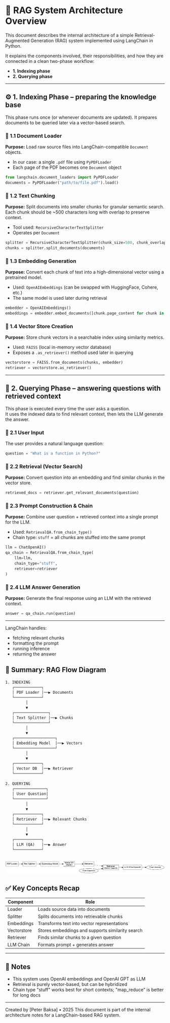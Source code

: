 # 🧠 RAG System Architecture Overview

This document describes the internal architecture of a simple Retrieval-Augmented Generation (RAG) system implemented using LangChain in Python.

It explains the components involved, their responsibilities, and how they are connected in a clean two-phase workflow:
- **1. Indexing phase**
- **2. Querying phase**

---

## ⚙️ 1. Indexing Phase – preparing the knowledge base

This phase runs once (or whenever documents are updated). It prepares documents to be queried later via a vector-based search.

### 🔹 1.1 Document Loader

**Purpose:** Load raw source files into LangChain-compatible `Document` objects.

- In our case: a single `.pdf` file using `PyPDFLoader`
- Each page of the PDF becomes one `Document` object

```python
from langchain.document_loaders import PyPDFLoader
documents = PyPDFLoader("path/to/file.pdf").load()
```

### 🔹 1.2 Text Chunking
**Purpose:** Split documents into smaller chunks for granular semantic search.<br>
Each chunk should be ~500 characters long with overlap to preserve context.
- Tool used: `RecursiveCharacterTextSplitter`
- Operates per `Document`
```python
splitter = RecursiveCharacterTextSplitter(chunk_size=500, chunk_overlap=100)
chunks = splitter.split_documents(documents)
```

### 🔹 1.3 Embedding Generation
**Purpose:** Convert each chunk of text into a high-dimensional vector using a pretrained model.
- Used: `OpenAIEmbeddings` (can be swapped with HuggingFace, Cohere, etc.)
- The same model is used later during retrieval
```python
embedder = OpenAIEmbeddings()
embeddings = embedder.embed_documents([chunk.page_content for chunk in chunks])
```

### 🔹 1.4 Vector Store Creation
**Purpose:** Store chunk vectors in a searchable index using similarity metrics.
- Used: `FAISS` (local in-memory vector database)
- Exposes a `.as_retriever()` method used later in querying

```python
vectorstore = FAISS.from_documents(chunks, embedder)
retriever = vectorstore.as_retriever()
```

---

## 🤖 2. Querying Phase – answering questions with retrieved context
This phase is executed every time the user asks a question. <br>
It uses the indexed data to find relevant context, then lets the LLM generate the answer.

### 🔹 2.1 User Input
The user provides a natural language question:
```python
question = "What is a function in Python?"
```

### 🔹 2.2 Retrieval (Vector Search)
**Purpose:** Convert question into an embedding and find similar chunks in the vector store.
```python
retrieved_docs = retriever.get_relevant_documents(question)
```

### 🔹 2.3 Prompt Construction & Chain
**Purpose:** Combine user question + retrieved context into a single prompt for the LLM.
- Used: `RetrievalQA.from_chain_type()`
- Chain type: `stuff` = all chunks are stuffed into the same prompt
```python
llm = ChatOpenAI()
qa_chain = RetrievalQA.from_chain_type(
    llm=llm,
    chain_type="stuff",
    retriever=retriever
)
```

### 🔹 2.4 LLM Answer Generation
**Purpose:** Generate the final response using an LLM with the retrieved context.
```python
answer = qa_chain.run(question)
```

---

LangChain handles:
- fetching relevant chunks
- formatting the prompt
- running inference
- returning the answer

## 🔁 Summary: RAG Flow Diagram
```
1. INDEXING
   ┌────────────┐
   │ PDF Loader │──▶ Documents
   └────────────┘
         │
         ▼
   ┌───────────────┐
   │ Text Splitter │──▶ Chunks
   └───────────────┘
         │
         ▼
   ┌──────────────────┐
   │ Embedding Model  │──▶ Vectors
   └──────────────────┘
         │
         ▼
   ┌────────────┐
   │ Vector DB  │──▶ Retriever
   └────────────┘

2. QUERYING
   ┌──────────────┐
   │ User Question│
   └──────────────┘
         │
         ▼
   ┌────────────┐
   │ Retriever  │──▶ Relevant Chunks
   └────────────┘
         │
         ▼
   ┌────────────┐
   │ LLM (QA)   │──▶ Answer
   └────────────┘
```

![](readme_images/rag_flow_diagram.png)
---

## ✅ Key Concepts Recap

| **Component**     | **Role**                                             |
|---------------|--------------------------------------------------|
| Loader        | Loads source data into documents                 |
| Splitter      | Splits documents into retrievable chunks         |
| Embeddings    | Transforms text into vector representations      |
| Vectorstore   | Stores embeddings and supports similarity search |
| Retriever     | Finds similar chunks to a given question         |
| LLM Chain     | Formats prompt + generates answer                |


---

## 🧩 Notes
- This system uses OpenAI embeddings and OpenAI GPT as LLM
- Retrieval is purely vector-based, but can be hybridized
- Chain type "stuff" works best for short contexts; "map_reduce" is better for long docs

---
Created by [Peter Baksa] • 2025
This document is part of the internal architecture notes for a LangChain-based RAG system.